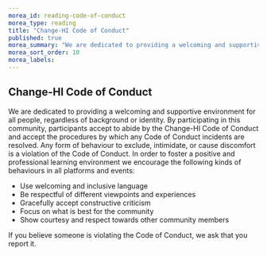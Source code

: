 ```yaml
---
morea_id: reading-code-of-conduct
morea_type: reading
title: "Change-HI Code of Conduct"
published: true
morea_summary: "We are dedicated to providing a welcoming and supportive environment for all people, regardless of background or identity."
morea_sort_order: 10
morea_labels:
---
```


## Change-HI Code of Conduct

We are dedicated to providing a welcoming and supportive environment for all people, regardless of background or identity. By participating in this community, participants accept to abide by the Change-HI Code of Conduct and accept the procedures by which any Code of Conduct incidents are resolved. Any form of behaviour to exclude, intimidate, or cause discomfort is a violation of the Code of Conduct. In order to foster a positive and professional learning environment we encourage the following kinds of behaviours in all platforms and events:

* Use welcoming and inclusive language
* Be respectful of different viewpoints and experiences
* Gracefully accept constructive criticism
* Focus on what is best for the community
* Show courtesy and respect towards other community members

If you believe someone is violating the Code of Conduct, we ask that you report it.

